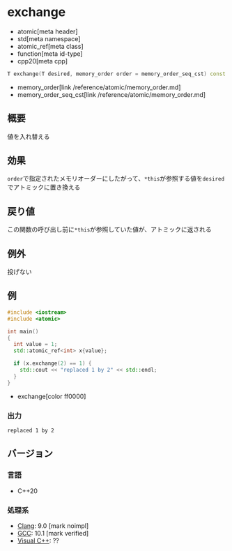 # exchange
* atomic[meta header]
* std[meta namespace]
* atomic_ref[meta class]
* function[meta id-type]
* cpp20[meta cpp]

```cpp
T exchange(T desired, memory_order order = memory_order_seq_cst) const noexcept;
```
* memory_order[link /reference/atomic/memory_order.md]
* memory_order_seq_cst[link /reference/atomic/memory_order.md]

## 概要
値を入れ替える


## 効果
`order`で指定されたメモリオーダーにしたがって、`*this`が参照する値を`desired`でアトミックに置き換える


## 戻り値
この関数の呼び出し前に`*this`が参照していた値が、アトミックに返される


## 例外
投げない


## 例
```cpp example
#include <iostream>
#include <atomic>

int main()
{
  int value = 1;
  std::atomic_ref<int> x{value};

  if (x.exchange(2) == 1) {
    std::cout << "replaced 1 by 2" << std::endl;
  }
}
```
* exchange[color ff0000]


### 出力
```
replaced 1 by 2
```


## バージョン
### 言語
- C++20

### 処理系
- [Clang](/implementation.md#clang): 9.0 [mark noimpl]
- [GCC](/implementation.md#gcc): 10.1 [mark verified]
- [Visual C++](/implementation.md#visual_cpp): ??

